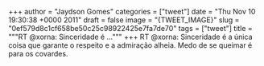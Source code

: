 
+++
author = "Jaydson Gomes"
categories = ["tweet"]
date = "Thu Nov 10 19:30:38 +0000 2011"
draft = false
image = "{TWEET_IMAGE}"
slug = "0ef579d8c1cf658be50c25c98922425e7fa7de70"
tags = ["tweet"]
title = """RT @xorna: Sinceridade é ..."""
+++
RT @xorna: Sinceridade é a única coisa que garante o respeito e a admiração alheia. Medo de se queimar é para os covardes.
